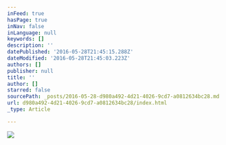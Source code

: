 ```yaml
---
inFeed: true
hasPage: true
inNav: false
inLanguage: null
keywords: []
description: ''
datePublished: '2016-05-28T21:45:15.288Z'
dateModified: '2016-05-28T21:45:03.223Z'
authors: []
publisher: null
title: ''
author: []
starred: false
sourcePath: _posts/2016-05-28-d980a492-4d21-4026-9cd7-a0812634bc28.md
url: d980a492-4d21-4026-9cd7-a0812634bc28/index.html
_type: Article

---
```

![](https://the-grid-user-content.s3-us-west-2.amazonaws.com/f07fb094-b234-4dd2-b587-6a958ede2f0f.jpg)